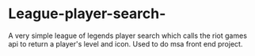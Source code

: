 # League-player-search-

A very simple league of legends player search which calls the riot games api to return a player's level and icon.
Used to do msa front end project.